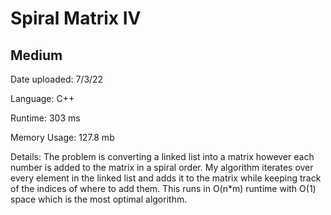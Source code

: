 
# Spiral Matrix IV

## Medium

Date uploaded: 7/3/22

Language: C++

Runtime: 303 ms

Memory Usage: 127.8 mb

Details: The problem is converting a linked list into a matrix however each number is added to the matrix in a spiral order. My algorithm iterates over every element in the linked list and adds it to the matrix while keeping track of the indices of where to add them. This runs in O(n*m) runtime with O(1) space which is the most optimal algorithm.
